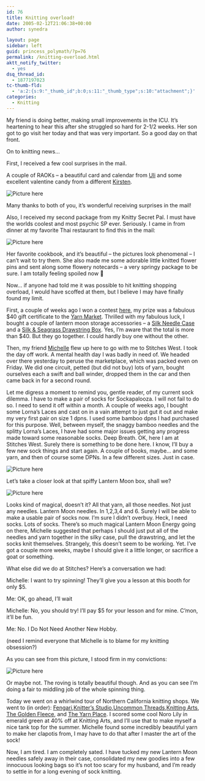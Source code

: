 ```yaml
---
id: 76
title: Knitting overload!
date: 2005-02-12T21:06:38+00:00
author: synedra

layout: page
sidebar: left
guid: princess_polymath/?p=76
permalink: /knitting-overload.html
aktt_notify_twitter:
  - yes
dsq_thread_id:
  - 1877197023
tc-thumb-fld:
  - 'a:2:{s:9:"_thumb_id";b:0;s:11:"_thumb_type";s:10:"attachment";}'
categories:
  - Knitting
---
```

My friend is doing better, making small improvements in the ICU. It&#8217;s heartening to hear this after she struggled so hard for 2-1/2 weeks. Her son got to go visit her today and that was very important. So a good day on that front.
  
On to knitting news&#8230;
  
First, I received a few cool surprises in the mail.
  
A couple of RAOKs &#8211; a beautiful card and calendar from [Uli](http://www.ulineedleworkworld.motime.com) and some excellent valentine candy from a different [Kirsten](http://www.codeheadsystems.com/kirsten).
  
![Picture here](http://www.perlgoddess.com/blog/images/raok.jpg)
  
Many thanks to both of you, it&#8217;s wonderful receiving surprises in the mail!
  
Also, I received my second package from my Knitty Secret Pal. I must have the worlds coolest and most psychic SP ever. Seriously. I came in from dinner at my favorite Thai restaurant to find this in the mail:
  
![Picture here](http://www.perlgoddess.com/blog/images/spal.jpg)
  
Her favorite cookbook, and it&#8217;s beautiful &#8211; the pictures look phenomenal &#8211; I can&#8217;t wait to try them. She also made me some adorable little knitted flower pins and sent along some flowery notecards &#8211; a very springy package to be sure. I am totally feeling spoiled now 🙂
  
Now&#8230; if anyone had told me it was possible to hit knitting shopping overload, I would have scoffed at them, but I believe I may have finally found my limit.
  
First, a couple of weeks ago I won a contest [here](http://www.geocities.com/lkb_cruz/), my prize was a fabulous $40 gift certificate to the [Yarn Market](http://www.yarnmarket.com). Thrilled with my fabulous luck, I bought a couple of lantern moon storage accessories &#8211; a [Silk Needle Case](http://www.yarnmarket.com/product.cfm?action=show_product&product_id=1110) and a [Silk & Seagrass Drawstring Box](http://www.yarnmarket.com/product.cfm?action=show_product&product_id=1232). Yes, I&#8217;m aware that the total is more than $40. But they go together. I could hardly buy one without the other.
  
Then, my friend [Michelle](http://fickleknitterfiend.blogspot.com) flew up here to go with me to Stitches West. I took the day off work. A mental health day I was badly in need of. We headed over there yesterday to peruse the marketplace, which was packed even on Friday. We did one circuit, petted (but did not buy) lots of yarn, bought ourselves each a swift and ball winder, dropped them in the car and then came back in for a second round.
  
Let me digress a moment to remind you, gentle reader, of my current sock dilemma. I have to make a pair of socks for Sockapalooza. I will not fail to do so. I need to send it off within a month. A couple of weeks ago, I bought some Lorna&#8217;s Laces and cast on in a vain attempt to just gut it out and make my very first pair on size 1 dpns. I used some bamboo dpns I had purchased for this purpose. Well, between myself, the snaggy bamboo needles and the splitty Lorna&#8217;s Laces, I have had some major issues getting any progress made toward some reasonable socks. Deep Breath. OK, here I am at Stitches West. Surely there is something to be done here. I know, I&#8217;ll buy a few new sock things and start again. A couple of books, maybe&#8230; and some yarn, and then of course some DPNs. In a few different sizes. Just in case.
  
![Picture here](http://www.perlgoddess.com/blog/images/socks2.jpg)
  
Let&#8217;s take a closer look at that spiffy Lantern Moon box, shall we?
  
![Picture here](http://www.perlgoddess.com/blog/images/socks1.jpg)
  
Looks kind of magical, doesn&#8217;t it? All that yarn, all those needles. Not just any needles. Lantern Moon needles. In 1,2,3,4 and 6. Surely I will be able to make a usable pair of socks now. I&#8217;m sure I didn&#8217;t overbuy. Heck, I need socks. Lots of socks. There&#8217;s so much magical Lantern Moon Energy going on there, Michelle suggested that perhaps I should just put all of the needles and yarn together in the silky case, pull the drawstring, and let the socks knit themselves. Strangely, this doesn&#8217;t seem to be working. Yet. I&#8217;ve got a couple more weeks, maybe I should give it a little longer, or sacrifice a goat or something.
  
What else did we do at Stitches? Here&#8217;s a conversation we had:
  
Michelle: I want to try spinning! They&#8217;ll give you a lesson at this booth for only $5.
  
Me: OK, go ahead, I&#8217;ll wait
  
Michelle: No, you should try! I&#8217;ll pay $5 for your lesson and for mine. C&#8217;mon, it&#8217;ll be fun.
  
Me: No. I Do Not Need Another New Hobby.
  
(need I remind everyone that Michelle is to blame for my knitting obsession?)
  
As you can see from this picture, I stood firm in my convictions:
  
![Picture here](http://www.perlgoddess.com/blog/images/spinning.jpg)
  
Or maybe not. The roving is totally beautiful though. And as you can see I&#8217;m doing a fair to middling job of the whole spinning thing.
  
Today we went on a whirlwind tour of Northern California knitting shops. We went to (in order): [Fengari](http://www.fengari.net/),[Knitter&#8217;s Studio](http://www.knittersstudio.com),[Uncommon Threads](http://www.uncommonthreadsyarn.com),[Knitting Arts](http://www.goknit.com), [The Golden Fleece](http://www.thegoldenfleece.com), and [The Yarn Place](http://www.theyarnplace.com). I scored some cool Noro Lily in emerald green at 40% off at Knitting Arts, and I&#8217;ll use that to make myself a nice tank top for the summer. Michelle found some incredibly beautiful yarn to make her clapotis from, I may have to do that after I master the art of the sock!
  
Now, I am tired. I am completely sated. I have tucked my new Lantern Moon needles safely away in their case, consolidated my new goodies into a few innocuous looking bags so it&#8217;s not too scary for my husband, and I&#8217;m ready to settle in for a long evening of sock knitting.